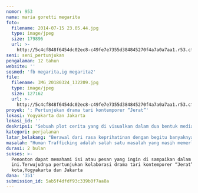 ```yaml
---
nomor: 953
nama: maria goretti megarita
foto:
  filename: 2014-07-15 23.05.44.jpg
  type: image/jpeg
  size: 179896
  url: >-
    http://5c4cf848f6454dc02ec8-c49fe7e7355d384845270f4a7a0a7aa1.r53.cf2.rackcdn.com/7b1f3dc9-8eb6-4cdf-af38-a6445ad28e03/2014-07-15%2023.05.44.jpg
seni: seni_pertunjukan
pengalaman: 12 tahun
website: ''
sosmed: 'fb megarita,ig megarita2'
file:
  filename: IMG_20180324_132209.jpg
  type: image/jpeg
  size: 127162
  url: >-
    http://5c4cf848f6454dc02ec8-c49fe7e7355d384845270f4a7a0a7aa1.r53.cf2.rackcdn.com/f05b73f6-61ab-4c82-986f-f5ca739823f5/IMG_20180324_132209.jpg
proyek: ': Pertunjukan drama tari kontemporer “Jerat”'
lokasi: Yogyakarta dan Jakarta
lokasi_id: ''
deskripsi: "Sebuah plot cerita yang di visualkan dalam dua bentuk media , drama tari eksplorasi gerak dan penggalan adegan yang di tampilkan dalam bentuk audio visual. \r\nDengan alur cerita sebab akibat, drama tari ini menggambarkan tentang bagaiman seorang wanita bisa menjadi korban perdagangan manusia. Bahwa lingkungan keluarga dan lingkungan masyarakat terdekat bisa menjadi salah satu pemicu seseorang mengambil keputusan tanpa berpikir panjang. Adegan dalam screen akan menampilkan latar belakang konflik dan kondisi perekonomian keluarganya. Sedangkan eksplorasi gerak  di atas panggung  menjadi symbol  yang menggambarkan peristiwa yang dialami tokoh Gayatri. Karya ini melibatkan lima belas penari,  dengan 3 penari inti. Dua penari yang menjadi tokoh adalah perempuan dan satu pria yang menjadi tokoh antagonis . llustrasi musik   disesuaikan dengan suasana adegan untuk  memperkuat suasana alur cerita yang sedang berlangsung.\r\n"
kategori: perjalanan
latar_belakang: "Berawal dari rasa keprihatinan dengan begitu banyaknya kisah pilu para wanita yang menjadi korban dari perdagangan manusia. Sasaran yang rentan  karena faktor kemiskinan, rendahnya tingkat pendidikan mereka,kurangnya kesadaran dalam mencari detail informasi tentang pekerjaan yang ditawarkan, kultur budaya yang menempatkan wanita pada posisi lemah, juga hubungan keluarga yang tidak harmonis, menjadi beberapa sebab mereka mudah terjerat dalam kasus ini. Banyak yang sudah  terekspos tapi banyak pula yang tenggelam dan terlupakan.\r\nTawaran pekerjaan dengan gaji yang menggiurkan menjadi jawaban yang sering kita dapat dari para korban hingga kasus  ini selalu berulang. Pementasan drama tari dan video ini memberikan gambaran tentang semua hal itu, mencoba mengajak untuk semakin menumbuhkan rasa peduli dan memahami sesama dengan lebih bijak. Karena kasus ini tentu membawa dampak negatif bagi kehidupan korban secara  psikis  dan juga secara fisik karena kekerasan yang mereka alami.\r\n"
masalah: "Human Trafficking adalah salah satu masalah yang masih memerlukan perhatian khusus. Meski pemerintah sudah mengupayakan berbagai usaha untuk menekan jumlah perdagangan manusia, namun kasus ini masih banyak ternjadi. Menurut data PBB Indonesia merupakan negara kedua yang rentan terhadap perdagangan manusia . Pemerintah Indonesia sendiri memperkirakan 1,9 juta dari 4,5 juta warga Indonesia yang bekerja di luar negeri  (kebanyakan adalah perempuan) tidak memiliki dokumen atau telah melewati batas izin tinggal. \r\nData dari IOM menunjukkan 70% korban human trafficking adalah perempuan. Sedangkan berdasarkan usia 87% adalah dewasa. \r\n\r\nPenggambaran dari latar belakang wanita yang rentan menjadi korban perdagangan manusia salah satunya berasal dari lingkungan keluarga dan lingkungan masyarakat. Baik karena masalah  perekonomian, konflik- konflik yang terjadi dalam keluarga tersebut dan juga rendahnya tingkat pendidikan .Kurangnya kesadaran dalam menggali informasi dan pengetahuan tentang berbagai hal  yang menjadi isu sosial membuat mereka mengambil langkah yang salah. Mudah mempercayai orang lain yang memberikan tawaran pekerjaan dengan gaji besar.\r\n"
durasi: 2 bulan
sukses: >-
  Penonton dapat memahami isi atau pesan yang ingin di sampaikan dalam karya
  ini.Terwujudnya pertunjukan kolaborasi drama tari kontemporer “Jerat” di dua
  kota,Yogyakarta dan Jakarta
dana: '351'
submission_id: 5ab5f4dfdf93c339b0f7aa8a
---
```

